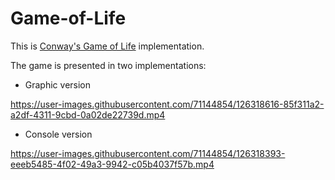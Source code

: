 # Game-of-Life
This is [Conway's Game of Life](https://en.wikipedia.org/wiki/Conway%27s_Game_of_Life) implementation.

The game is presented in two implementations:
- Graphic version


https://user-images.githubusercontent.com/71144854/126318616-85f311a2-a2df-4311-9cbd-0a02de22739d.mp4


- Сonsole version


https://user-images.githubusercontent.com/71144854/126318393-eeeb5485-4f02-49a3-9942-c05b4037f57b.mp4

